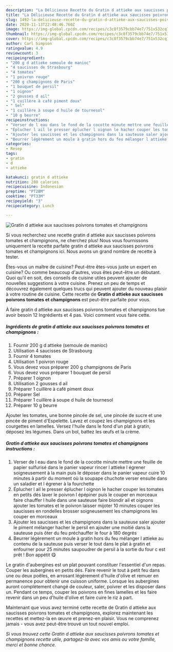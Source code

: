 ```yaml
---
description: "La Délicieuse Recette du Gratin d attieke aux saucisses poivrons tomates et champignons"
title: "La Délicieuse Recette du Gratin d attieke aux saucisses poivrons tomates et champignons"
slug: 1492-la-delicieuse-recette-du-gratin-d-attieke-aux-saucisses-poivrons-tomates-et-champignons
date: 2020-11-13T22:48:46.760Z
image: https://img-global.cpcdn.com/recipes/c3c8f3579cbb74e7/751x532cq70/gratin-d-attieke-aux-saucisses-poivrons-tomates-et-champignons-photo-principale-de-la-recette.jpg
thumbnail: https://img-global.cpcdn.com/recipes/c3c8f3579cbb74e7/751x532cq70/gratin-d-attieke-aux-saucisses-poivrons-tomates-et-champignons-photo-principale-de-la-recette.jpg
cover: https://img-global.cpcdn.com/recipes/c3c8f3579cbb74e7/751x532cq70/gratin-d-attieke-aux-saucisses-poivrons-tomates-et-champignons-photo-principale-de-la-recette.jpg
author: Carl Simpson
ratingvalue: 4.9
reviewcount: 3
recipeingredient:
- "200 g d attieke semoule de manioc"
- "4 saucisses de Strasbourg"
- "4 tomates"
- "1 poivron rouge"
- "200 g champignons de Paris"
- "1 bouquet de persil"
- "1 oignon"
- "2 gousses d ail"
- "1 cuillère à café piment doux"
- " Sel"
- "1 cuillère à soupe d huile de tournesol"
- "10 g beurre"
recipeinstructions:
- "Verser de l eau dans le fond de la cocotte minute mettre une feuille de papier sulfurisé dans le panier vapeur rincer l attieke l égrener soigneusement à la main puis le déposer dans le panier vapeur cuire 10 minutes à partir du moment où la soupape chuchote verser ensuite dans un saladier et l égrener à la fourchette"
- "Éplucher l ail le presser éplucher l oignon le hacher couper les tomates en petits dés laver le poivron l épépiner puis le couper en morceaux faire chauffer l huile dans une sauteuse faire blondir ail et oignons ajouter les tomates et le poivron laisser mijoter 10 minutes couper les saucisses en rondelles brosser soigneusement les champignons les couper en morceaux"
- "Ajouter les saucisses et les champignons dans la sauteuse saler ajouter le piment mélanger hacher le persil en ajouter une moitié dans la sauteuse puis ôter du feu préchauffer le four à 180 degrés"
- "Beurrer légèrement un moule à gratin hors du feu mélanger l attieke au contenu de la sauteuse puis verser le tout dans le plat à gratin et enfourner pour 25 minutes saupoudrer de persil à la sortie du four c est prêt ! Bon appétit 😋"
categories:
- Resep
tags:
- gratin
- d
- attieke

katakunci: gratin d attieke 
nutrition: 280 calories
recipecuisine: Indonesian
preptime: "PT28M"
cooktime: "PT33M"
recipeyield: "3"
recipecategory: Lunch

---
```



![Gratin d attieke aux saucisses poivrons tomates et champignons](https://img-global.cpcdn.com/recipes/c3c8f3579cbb74e7/751x532cq70/gratin-d-attieke-aux-saucisses-poivrons-tomates-et-champignons-photo-principale-de-la-recette.jpg)

Si vous recherchez une recette gratin d attieke aux saucisses poivrons tomates et champignons, ne cherchez plus! Nous vous fournissons uniquement la recette parfaite gratin d attieke aux saucisses poivrons tomates et champignons ici. Nous avons un grand nombre de recette à tester.

Êtes-vous un maître de cuisine? Peut-être êtes-vous juste un expert en cuisine? Ou comme beaucoup d'autres, vous êtes peut-être un débutant. Quoi qu'il en soit, des conseils de cuisine utiles peuvent ajouter de nouvelles suggestions à votre cuisine. Prenez un peu de temps et découvrez également quelques trucs qui peuvent ajouter du nouveau plaisir à votre routine de cuisine. Cette recette de <strong> Gratin d attieke aux saucisses poivrons tomates et champignons </strong> est peut-être parfaite pour vous.

<!--inarticleads1-->

À faire gratin d attieke aux saucisses poivrons tomates et champignons tue avoir besoin 12 Ingrédients et 4 pas. Voici comment vous faire cette.

##### Ingrédients de gratin d attieke aux saucisses poivrons tomates et champignons :

1. Fournir 200 g d attieke (semoule de manioc)
1. Utilisation 4 saucisses de Strasbourg
1. Fournir 4 tomates
1. Utilisation 1 poivron rouge
1. Vous devez vous préparer 200 g champignons de Paris
1. Vous devez vous préparer 1 bouquet de persil
1. Préparer 1 oignon
1. Utilisation 2 gousses d ail
1. Préparer 1 cuillère à café piment doux
1. Préparer  Sel
1. Préparer 1 cuillère à soupe d huile de tournesol
1. Préparer 10 g beurre


Ajouter les tomates, une bonne pincée de sel, une pincée de sucre et une pincée de piment d&#39;Espelette. Lavez et coupez les champignons et les courgettes en lamelles. Versez l&#39;huile dans le fond d&#39;un plat à gratin, déposez les légumes. Dans un bol, battez les œufs et la crème. 

<!--inarticleads2-->

##### Gratin d attieke aux saucisses poivrons tomates et champignons instructions :

1. Verser de l eau dans le fond de la cocotte minute mettre une feuille de papier sulfurisé dans le panier vapeur rincer l attieke l égrener soigneusement à la main puis le déposer dans le panier vapeur cuire 10 minutes à partir du moment où la soupape chuchote verser ensuite dans un saladier et l égrener à la fourchette
1. Éplucher l ail le presser éplucher l oignon le hacher couper les tomates en petits dés laver le poivron l épépiner puis le couper en morceaux faire chauffer l huile dans une sauteuse faire blondir ail et oignons ajouter les tomates et le poivron laisser mijoter 10 minutes couper les saucisses en rondelles brosser soigneusement les champignons les couper en morceaux
1. Ajouter les saucisses et les champignons dans la sauteuse saler ajouter le piment mélanger hacher le persil en ajouter une moitié dans la sauteuse puis ôter du feu préchauffer le four à 180 degrés
1. Beurrer légèrement un moule à gratin hors du feu mélanger l attieke au contenu de la sauteuse puis verser le tout dans le plat à gratin et enfourner pour 25 minutes saupoudrer de persil à la sortie du four c est prêt ! Bon appétit 😋


Le gratin d&#39;aubergines est un plat pouvant constituer l&#39;essentiel d&#39;un repas. Couper les aubergines en petits dés. Faire revenir le tout à petit feu dans une ou deux poêles, en arrosant légèrement d&#39;huile d&#39;olive et remuer en permanence pour obtenir une cuisson uniforme. Lorsque les aubergines auront complètement changé de couleur, saler, poivrer et les disposer dans un. Pendant ce temps, couper les poivrons en fines lamelles et les faire revenir dans un peu d&#39;huile d&#39;olive et faire cuire le riz à part. 

<!--inarticleads1-->

<p>
Maintenant que vous avez terminé cette recette de Gratin d attieke aux saucisses poivrons tomates et champignons, explorez maintenant les recettes et mettez-la en œuvre et prenez-en plaisir. Vous ne comprenez jamais - vous avez peut-être trouvé un tout nouvel emploi.
</p>

<p>
<i>Si vous trouvez cette Gratin d attieke aux saucisses poivrons tomates et champignons recette utile, partagez-la avec vos amis ou votre famille, merci et bonne chance.</i>
</p>
